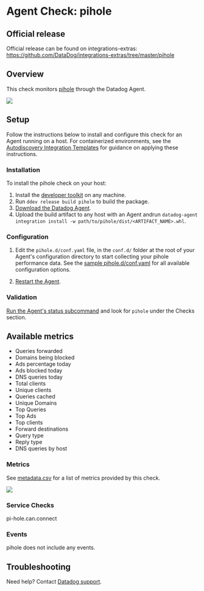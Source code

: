 # Agent Check: pihole

## Official release
Official release can be found on integrations-extras: https://github.com/DataDog/integrations-extras/tree/master/pihole

## Overview

This check monitors [pihole][1] through the Datadog Agent.



![](https://p-qKFgO2.t2.n0.cdn.getcloudapp.com/items/GGukK0lR/Image%202020-05-06%20at%2010.15.08%20PM.png?v=52c007c545c0e3341bd58916c057505f)



## Setup

Follow the instructions below to install and configure this check for an Agent running on a host. For containerized environments, see the [Autodiscovery Integration Templates][2] for guidance on applying these instructions.

### Installation

To install the pihole check on your host:

1. Install the [developer toolkit](https://docs.datadoghq.com/developers/integrations/new_check_howto/#developer-toolkit) on any machine.
2. Run `ddev release build pihole` to build the package.
3. [Download the Datadog Agent](https://app.datadoghq.com/account/settings#agent).
4. Upload the build artifact to any host with an Agent andrun `datadog-agent integration install -w path/to/pihole/dist/<ARTIFACT_NAME>.whl`.

### Configuration

1. Edit the `pihole.d/conf.yaml` file, in the `conf.d/` folder at the root of your Agent's configuration directory to start collecting your pihole performance data. See the [sample pihole.d/conf.yaml][3] for all available configuration options.

2. [Restart the Agent][4].

### Validation

[Run the Agent's status subcommand][5] and look for `pihole` under the Checks section.


## Available metrics
* Queries forwarded
* Domains being blocked
* Ads percentage today
* Ads blocked today
* DNS queries today
* Total clients
* Unique clients
* Queries cached
* Unique Domains
* Top Queries
* Top Ads
* Top clients
* Forward destinations
* Query type
* Reply type
* DNS queries by host


### Metrics

See [metadata.csv][6] for a list of metrics provided by this check.

![](https://p-qKFgO2.t2.n0.cdn.getcloudapp.com/items/OAub8x2X/Image%202020-05-06%20at%2010.16.46%20PM.png?v=37506212f56c09d84525962af60279f4)

### Service Checks

pi-hole.can.connect

### Events

pihole does not include any events.

## Troubleshooting

Need help? Contact [Datadog support][7].

[1]: **LINK_TO_INTEGRATION_SITE**
[2]: https://docs.datadoghq.com/agent/autodiscovery/integrations
[3]: https://github.com/DataDog/integrations-core/blob/master/pihole/datadog_checks/pihole/data/conf.yaml.example
[4]: https://docs.datadoghq.com/agent/guide/agent-commands/#start-stop-and-restart-the-agent
[5]: https://docs.datadoghq.com/agent/guide/agent-commands/#agent-status-and-information
[6]: https://github.com/DataDog/integrations-core/blob/master/pihole/metadata.csv
[7]: https://docs.datadoghq.com/help
